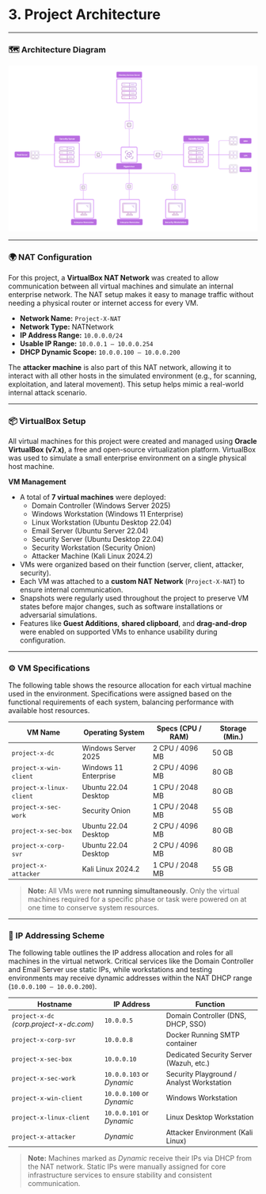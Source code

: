 # 3. Project Architecture

---

### 🗺️ Architecture Diagram

![3.png](./data/3.png)

---

### 🌍 NAT Configuration

For this project, a **VirtualBox NAT Network** was created to allow communication between all virtual machines and simulate an internal enterprise network. The NAT setup makes it easy to manage traffic without needing a physical router or internet access for every VM.

- **Network Name:** `Project-X-NAT`
- **Network Type:** NATNetwork
- **IP Address Range:** `10.0.0.0/24`
- **Usable IP Range:** `10.0.0.1 – 10.0.0.254`
- **DHCP Dynamic Scope:** `10.0.0.100 – 10.0.0.200`

The **attacker machine** is also part of this NAT network, allowing it to interact with all other hosts in the simulated environment (e.g., for scanning, exploitation, and lateral movement). This setup helps mimic a real-world internal attack scenario.

---

### 📦 VirtualBox Setup

All virtual machines for this project were created and managed using **Oracle VirtualBox (v7.x)**, a free and open-source virtualization platform. VirtualBox was used to simulate a small enterprise environment on a single physical host machine.

**VM Management**

- A total of **7 virtual machines** were deployed:
    - Domain Controller (Windows Server 2025)
    - Windows Workstation (Windows 11 Enterprise)
    - Linux Workstation (Ubuntu Desktop 22.04)
    - Email Server (Ubuntu Server 22.04)
    - Security Server (Ubuntu Desktop 22.04)
    - Security Workstation (Security Onion)
    - Attacker Machine (Kali Linux 2024.2)
- VMs were organized based on their function (server, client, attacker, security).
- Each VM was attached to a **custom NAT Network** (`Project-X-NAT`) to ensure internal communication.
- Snapshots were regularly used throughout the project to preserve VM states before major changes, such as software installations or adversarial simulations.
- Features like **Guest Additions**, **shared clipboard**, and **drag-and-drop** were enabled on supported VMs to enhance usability during configuration.

---

### ⚙️ VM Specifications

The following table shows the resource allocation for each virtual machine used in the environment. Specifications were assigned based on the functional requirements of each system, balancing performance with available host resources.

| **VM Name** | **Operating System** | **Specs (CPU / RAM)** | **Storage (Min.)** |
| --- | --- | --- | --- |
| `project-x-dc` | Windows Server 2025 | 2 CPU / 4096 MB | 50 GB |
| `project-x-win-client` | Windows 11 Enterprise | 2 CPU / 4096 MB | 80 GB |
| `project-x-linux-client` | Ubuntu 22.04 Desktop | 1 CPU / 2048 MB | 80 GB |
| `project-x-sec-work` | Security Onion | 1 CPU / 2048 MB | 55 GB |
| `project-x-sec-box` | Ubuntu 22.04 Desktop | 2 CPU / 4096 MB | 80 GB |
| `project-x-corp-svr` | Ubuntu 22.04 Desktop | 2 CPU / 4096 MB | 80 GB |
| `project-x-attacker` | Kali Linux 2024.2 | 1 CPU / 2048 MB | 55 GB |

> **Note:** All VMs were **not running simultaneously**. Only the virtual machines required for a specific phase or task were powered on at one time to conserve system resources.
> 

---

### 🧩 IP Addressing Scheme

The following table outlines the IP address allocation and roles for all machines in the virtual network. Critical services like the Domain Controller and Email Server use static IPs, while workstations and testing environments may receive dynamic addresses within the NAT DHCP range (`10.0.0.100 – 10.0.0.200`).

| **Hostname** | **IP Address** | **Function** |
| --- | --- | --- |
| `project-x-dc` *(corp.project-x-dc.com)* | `10.0.0.5` | Domain Controller (DNS, DHCP, SSO) |
| `project-x-corp-svr` | `10.0.0.8` | Docker Running SMTP container |
| `project-x-sec-box` | `10.0.0.10` | Dedicated Security Server (Wazuh, etc.) |
| `project-x-sec-work` | `10.0.0.103` or *Dynamic* | Security Playground / Analyst Workstation |
| `project-x-win-client` | `10.0.0.100` or *Dynamic* | Windows Workstation |
| `project-x-linux-client` | `10.0.0.101` or *Dynamic* | Linux Desktop Workstation |
| `project-x-attacker` | *Dynamic* | Attacker Environment (Kali Linux) |

> **Note:** Machines marked as *Dynamic* receive their IPs via DHCP from the NAT network. Static IPs were manually assigned for core infrastructure services to ensure stability and consistent communication.
>